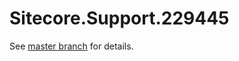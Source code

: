 # Sitecore.Support.229445

See [master branch](https://github.com/sitecoresupport/Sitecore.Support.229445) for details.